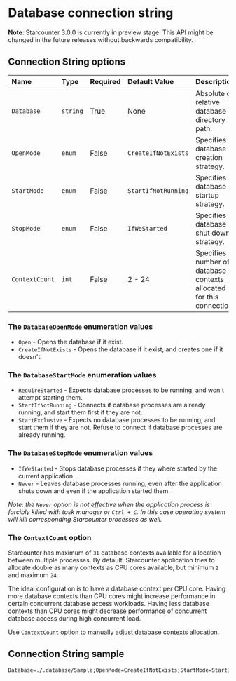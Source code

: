 # Database connection string

**Note**: Starcounter 3.0.0 is currently in preview stage. This API might be changed in the future releases without backwards compatibility.

## Connection String options

| Name | Type | Required | Default Value | Description |
| :--- | :--- | :--- | :--- | :--- |
| `Database` | `string` | True | None | Absolute or relative database directory path. |
| `OpenMode` | `enum` | False | `CreateIfNotExists` | Specifies database creation strategy. |
| `StartMode` | `enum` | False | `StartIfNotRunning` | Specifies database startup strategy. |
| `StopMode` | `enum` | False | `IfWeStarted` | Specifies database shut down strategy. |
| `ContextCount` | `int` | False | 2 - 24 | Specifies number of database contexts allocated for this connection. |

### The `DatabaseOpenMode` enumeration values

* `Open` - Opens the database if it exist.
* `CreateIfNotExists` - Opens the database if it exist, and creates one if it doesn't.

### The `DatabaseStartMode` enumeration values

* `RequireStarted` - Expects database processes to be running, and won't attempt starting them.
* `StartIfNotRunning` - Connects if database processes are already running, and start them first if they are not.
* `StartExclusive` - Expects no database processes to be running, and start them if they are not. Refuse to connect if database processes are already running.

### The `DatabaseStopMode` enumeration values

* `IfWeStarted` - Stops database processes if they where started by the current application.
* `Never` - Leaves database processes running, even after the application shuts down and even if the application started them.

_Note: the `Never` option is not effective when the application process is forcibly killed with task manager or `Ctrl + C`. In this case operating system will kill corresponding Starcounter processes as well._

### The `ContextCount` option

Starcounter has maximum of `31` database contexts available for allocation between multiple processes. By default, Starcounter application tries to allocate double as many contexts as CPU cores available, but minimum `2` and maximum `24`.

The ideal configuration is to have a database context per CPU core. Having more database contexts than CPU cores might increase performance in certain concurrent database access workloads. Having less database contexts than CPU cores might decrease performance of concurrent database access during high concurrent load.

Use `ContextCount` option to manually adjust database contexts allocation.

## Connection String sample

```text
Database=./.database/Sample;OpenMode=CreateIfNotExists;StartMode=StartIfNotRunning;StopMode=IfWeStarted;ContextCount=10
```

